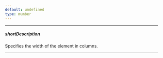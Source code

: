```yaml
---
default: undefined
type: number
---
```

---
##### shortDescription
Specifies the width of the element in columns.

---
